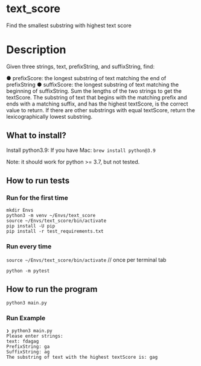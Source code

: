 # text_score
Find the smallest substring with highest text score

# Description
Given three strings, text, prefixString, and suffixString, find:

● prefixScore: the longest substring of text matching the end of prefixString
● suffixScore: the longest substring of text matching the beginning of suffixString.
Sum the lengths of the two strings to get the textScore. The substring of text that begins with
the matching prefix and ends with a matching suffix, and has the highest textScore, is the
correct value to return. If there are other substrings with equal textScore, return the
lexicographically lowest substring.

## What to install?
Install python3.9:
If you have Mac: `brew install python@3.9`

Note: it should work for python >= 3.7, but not tested.

## How to run tests
### Run for the first time
```
mkdir Envs
python3 -m venv ~/Envs/text_score
source ~/Envs/text_score/bin/activate
pip install -U pip
pip install -r test_requirements.txt
```

### Run every time
`source ~/Envs/text_score/bin/activate`  // once per terminal tab

`python -m pytest`

## How to run the program
`python3 main.py`


### Run Example
```
❯ python3 main.py
Please enter strings:
text: fdagag
PrefixString: ga
SuffixString: ag
The substring of text with the highest textScore is: gag
```
